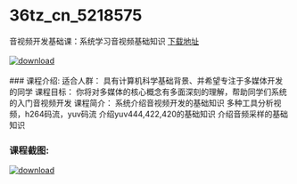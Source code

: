 # 36tz_cn_5218575
音视频开发基础课：系统学习音视频基础知识
[下载地址](http://www.36tz.cn/article/5218575 "下载地址")
<br/></br>[![download](http://36tz.cn/muke_img/2021_02_1-75-300x185.png "下载地址")](http://www.36tz.cn/article/5218575 "下载地址")
<br/></br>### 课程介绍:
适合人群：
具有计算机科学基础背景、并希望专注于多媒体开发的同学
课程目标：
你将对多媒体的核心概念有多面深刻的理解，帮助同学们系统的入门音视频开发
课程简介：
系统介绍音视频开发的基础知识
多种工具分析视频，h264码流，yuv码流
介绍yuv444,422,420的基础知识
介绍音频采样的基础知识

### 课程截图:
[![download](http://36tz.cn/muke_img/2021_02_2-79.png "下载地址")](http://www.36tz.cn/article/5218575 "下载地址")
